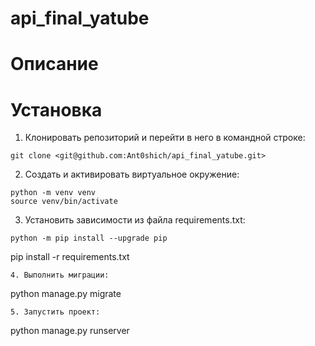 # api_final_yatube
# Описание


# Установка
1. Клонировать репозиторий и перейти в него в командной строке:
```
git clone <git@github.com:Ant0shich/api_final_yatube.git>
```
2. Cоздать и активировать виртуальное окружение:
```
python -m venv venv
source venv/bin/activate
```
3. Установить зависимости из файла requirements.txt:
```
python -m pip install --upgrade pip
```
pip install -r requirements.txt
```
4. Выполнить миграции:
```
python manage.py migrate
```
5. Запустить проект:
```
python manage.py runserver
```
